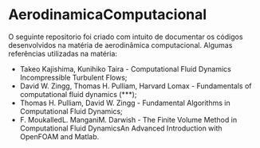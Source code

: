 # AerodinamicaComputacional
O seguinte repositorio foi criado com intuito de documentar os códigos desenvolvidos na matéria de aerodinâmica computacional.
Algumas referências utilizadas na matéria:
- Takeo Kajishima, Kunihiko Taira - Computational Fluid Dynamics Incompressible Turbulent Flows;
- David W. Zingg, Thomas H. Pulliam, Harvard Lomax - Fundamentals of computational fluid dynamics (***);
- Thomas H. Pulliam, David W. Zingg - Fundamental Algorithms in Computational Fluid Dynamics; 
- F. MoukalledL. ManganiM. Darwish - The Finite Volume Method in Computational Fluid DynamicsAn Advanced Introduction with OpenFOAM and Matlab.
